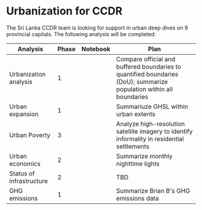 # Urbanization for CCDR
The Sri Lanka CCDR team is looking for support in urban deep dives on 9 provincial capitals. The following analysis will be completed:

| Analysis | Phase | Notebook | Plan |
| --- | --- | --- | --- |
| Urbanization analysis | 1 |  | Compare official and buffered boundaries to quantified boundaries (DoU); summarize population within all boundaries |
| Urban expansion |  1 |  | Summariuze GHSL within urban extents |
| Urban Poverty |  3 |  | Analyze high-resolution satellite imagery to identify informality in residential settlements |
| Urban economics | 2 |  | Summarize monthly nighttime lights |
| Status of infrastructure | 2 |  | TBD |
| GHG emissions | 1 |  | Summarize Brian B's GHG emissions data |

